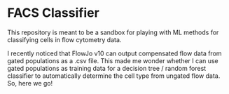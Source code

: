 # FACS Classifier

This repository is meant to be a sandbox for playing with ML methods for classifying cells in flow cytometry data.

I recently noticed that FlowJo v10 can output compensated flow data from gated populations as a .csv file. This made me wonder whether I can use gated populations as training data for a decision tree / random forest classifier to automatically determine the cell type from ungated flow data. So, here we go!